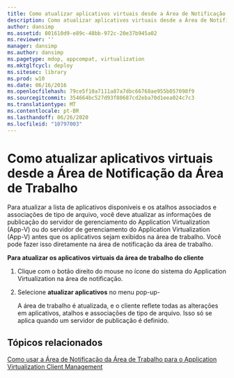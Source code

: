 ```yaml
---
title: Como atualizar aplicativos virtuais desde a Área de Notificação da Área de Trabalho
description: Como atualizar aplicativos virtuais desde a Área de Notificação da Área de Trabalho
author: dansimp
ms.assetid: 801610d9-e89c-48bb-972c-20e37b945a02
ms.reviewer: ''
manager: dansimp
ms.author: dansimp
ms.pagetype: mdop, appcompat, virtualization
ms.mktglfcycl: deploy
ms.sitesec: library
ms.prod: w10
ms.date: 06/16/2016
ms.openlocfilehash: 79ce5f10a7111a87a7dbc66768ae955b057098f9
ms.sourcegitcommit: 354664bc527d93f80687cd2eba70d1eea024c7c3
ms.translationtype: MT
ms.contentlocale: pt-BR
ms.lasthandoff: 06/26/2020
ms.locfileid: "10797003"
---
```

# Como atualizar aplicativos virtuais desde a Área de Notificação da Área de Trabalho


Para atualizar a lista de aplicativos disponíveis e os atalhos associados e associações de tipo de arquivo, você deve atualizar as informações de publicação do servidor de gerenciamento do Application Virtualization (App-V) ou do servidor de gerenciamento do Application Virtualization (App-V) antes que os aplicativos sejam exibidos na área de trabalho. Você pode fazer isso diretamente na área de notificação da área de trabalho.

**Para atualizar os aplicativos virtuais da área de trabalho do cliente**

1.  Clique com o botão direito do mouse no ícone do sistema do Application Virtualization na área de notificação.

2.  Selecione **atualizar aplicativos** no menu pop-up-

    A área de trabalho é atualizada, e o cliente reflete todas as alterações em aplicativos, atalhos e associações de tipo de arquivo. Isso só se aplica quando um servidor de publicação é definido.

## Tópicos relacionados


[Como usar a Área de Notificação da Área de Trabalho para o Application Virtualization Client Management](how-to-use-the-desktop-notification-area-for-application-virtualization-client-management.md)

 

 





